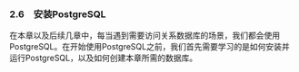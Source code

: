 ### 2.6　安装PostgreSQL

在本章以及后续几章中，每当遇到需要访问关系数据库的场景，我们都会使用PostgreSQL。在开始使用PostgreSQL之前，我们首先需要学习的是如何安装并运行PostgreSQL，以及如何创建本章所需的数据库。

